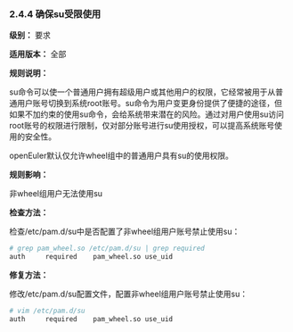 ### 2.4.4 确保su受限使用

**级别：** 要求

**适用版本：** 全部

**规则说明：** 

su命令可以使一个普通用户拥有超级用户或其他用户的权限，它经常被用于从普通用户账号切换到系统root账号。su命令为用户变更身份提供了便捷的途径，但如果不加约束的使用su命令，会给系统带来潜在的风险。通过对用户使用su访问root账号的权限进行限制，仅对部分账号进行su使用授权，可以提高系统账号使用的安全性。

openEuler默认仅允许wheel组中的普通用户具有su的使用权限。

**规则影响：**

非wheel组用户无法使用su

**检查方法：**

检查/etc/pam.d/su中是否配置了非wheel组用户账号禁止使用su：

```bash
# grep pam_wheel.so /etc/pam.d/su | grep required
auth	 required	 pam_wheel.so use_uid
```

**修复方法：**

修改/etc/pam.d/su配置文件，配置非wheel组用户账号禁止使用su：

```bash
# vim /etc/pam.d/su
auth	 required	 pam_wheel.so use_uid
```